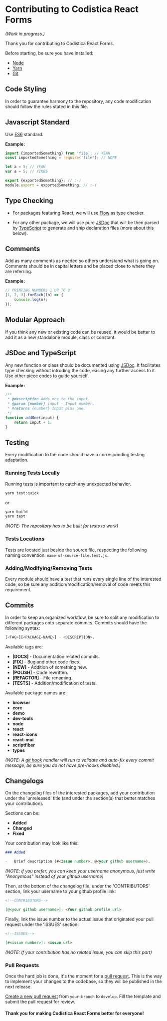 # Contributing to Codistica React Forms

_(Work in progress.)_

Thank you for contributing to Codistica React Forms.

Before starting, be sure you have installed:

-   [Node][node-url]
-   [Yarn][yarn-url]
-   [Git][git-url]

## Code Styling

In order to guarantee harmony to the repository,
any code modification should follow the rules stated in this file.

## Javascript Standard

Use [ES6][es6-url] standard.

**Example:**

```js
import {importedSomething} from 'file'; // YEAH
const importedSomething = require('file'); // NOPE

let a = 5; // YEAH
var a = 5; // YIKES

export {exportedSomething}; // :-)
module.export = exportedSomething; // :-(
```

## Type Checking

-   For packages featuring React, we will use [Flow][flow-url] as type checker.

-   For any other package, we will use pure [JSDoc][jsdoc-url] that will be then parsed by [TypeScript][typescript-url] to generate and ship declaration files (more about this below).

## Comments

Add as many comments as needed so others understand what is going on.
Comments should be in capital letters and be placed close to where they are referring.

**Example:**

```js
// PRINTING NUMBERS 1 UP TO 3
[1, 2, 3].forEach((n) => {
    console.log(n);
});
```

## Modular Approach

If you think any new or existing code can be reused,
it would be better to add it as a new standalone module, class or constant.

## JSDoc and TypeScript

Any new function or class should be documented using [JSDoc][jsdoc-url]. It facilitates type checking without
intruding the code, easing any further access to it.
Use other piece codes to guide yourself.

**Example:**

```js
/**
 * @description Adds one to the input.
 * @param {number} input - Input number.
 * @returns {number} Input plus one.
 */
function addOne(input) {
    return input + 1;
}
```

## Testing

Every modification to the code should have a corresponding testing adaptation.

### Running Tests Locally

Running tests is important to catch any unexpected behavior.

```bash
yarn test:quick
```

or

```bash
yarn build
yarn test
```

_(NOTE: The repository has to be built for tests to work)_

### Tests Locations

Tests are located just beside the source file, respecting the following naming convention: `name-of-source-file.test.js`.

### Adding/Modifying/Removing Tests

Every module should have a test that runs every single line of the interested code, so be sure
any addition/modification/removal of code meets this requirement.

## Commits

In order to keep an organized workflow, be sure to split any modification to different
packages onto separate commits.
Commits should have the following syntax:

```bash
[<TAG>][<PACKAGE-NAME>] - <DESCRIPTION>.
```

Available tags are:

-   **[DOCS]** - Documentation related commits.
-   **[FIX]** - Bug and other code fixes.
-   **[NEW]** - Addition of something new.
-   **[POLISH]** - Code rewritten.
-   **[REFACTOR]** - File renaming.
-   **[TESTS]** - Addition/modification of tests.

Available package names are:

-   **browser**
-   **core**
-   **demo**
-   **dev-tools**
-   **node**
-   **react**
-   **react-icons**
-   **react-mui**
-   **scriptfiber**
-   **types**

_(NOTE: A [git hook][git-hooks-url] handler will run to validate and auto-fix every commit message, be sure you do not have pre-hooks disabled.)_

## Changelogs

On the changelog files of the interested packages,
add your contribution under the
'unreleased' title (and under the section(s) that better matches your contribution).

Sections can be:

-   **Added**
-   **Changed**
-   **Fixed**

Your contribution may look like this:

```md
### Added

-   Brief description (#<Issue number>, @<your github username>).
```

_(NOTE: if you prefer, you can keep your username anonymous, just write
"Anonymous" instead of your github username)_

Then, at the bottom of the changelog file, under the 'CONTRIBUTORS' section,
link your username to your github profile link:

```md
<!--CONTRIBUTORS-->

[@<your github username>]: <Your github profile url>
```

Finally, link the issue number to the actual issue that originated your pull
request under the 'ISSUES' section:

```md
<!--ISSUES-->

[#<issue number>]: <issue url>
```

_(NOTE: If your contribution has no related issue, you can skip this part)_

### Pull Requests

Once the hard job is done, it's the moment for a [pull request][pull-request-url].
This is the way to implement your changes to the codebase, so they will be published in
the next release.

[Create a new pull request][codistica-pr-url] from `your-branch` to `develop`.
Fill the template and submit the pull request for review.

#### Thank you for making Codistica React Forms better for everyone!

<!--EXTERNAL LINKS-->

[codistica-pr-url]: https://github.com/codistica/codistica-react-forms/pulls
[es6-url]: http://es6-features.org/
[flow-url]: https://flow.org/en/
[typescript-url]: https://www.typescriptlang.org/
[git-url]: https://git-scm.com/
[git-hooks-url]: https://githooks.com/
[jsdoc-url]: https://jsdoc.app/
[node-url]: https://nodejs.org/en/
[pull-request-url]: https://help.github.com/en/github/collaborating-with-issues-and-pull-requests/about-pull-requests
[yarn-url]: https://yarnpkg.com/
